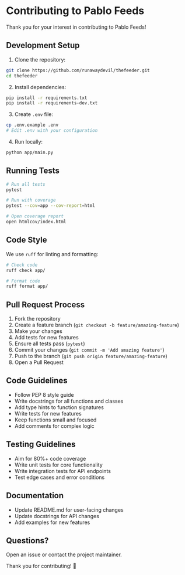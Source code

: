 # Contributing to Pablo Feeds

Thank you for your interest in contributing to Pablo Feeds!

## Development Setup

1. Clone the repository:
```bash
git clone https://github.com/runawaydevil/thefeeder.git
cd thefeeder
```

2. Install dependencies:
```bash
pip install -r requirements.txt
pip install -r requirements-dev.txt
```

3. Create `.env` file:
```bash
cp .env.example .env
# Edit .env with your configuration
```

4. Run locally:
```bash
python app/main.py
```

## Running Tests

```bash
# Run all tests
pytest

# Run with coverage
pytest --cov=app --cov-report=html

# Open coverage report
open htmlcov/index.html
```

## Code Style

We use `ruff` for linting and formatting:

```bash
# Check code
ruff check app/

# Format code
ruff format app/
```

## Pull Request Process

1. Fork the repository
2. Create a feature branch (`git checkout -b feature/amazing-feature`)
3. Make your changes
4. Add tests for new features
5. Ensure all tests pass (`pytest`)
6. Commit your changes (`git commit -m 'Add amazing feature'`)
7. Push to the branch (`git push origin feature/amazing-feature`)
8. Open a Pull Request

## Code Guidelines

- Follow PEP 8 style guide
- Write docstrings for all functions and classes
- Add type hints to function signatures
- Write tests for new features
- Keep functions small and focused
- Add comments for complex logic

## Testing Guidelines

- Aim for 80%+ code coverage
- Write unit tests for core functionality
- Write integration tests for API endpoints
- Test edge cases and error conditions

## Documentation

- Update README.md for user-facing changes
- Update docstrings for API changes
- Add examples for new features

## Questions?

Open an issue or contact the project maintainer.

Thank you for contributing! 🎉

